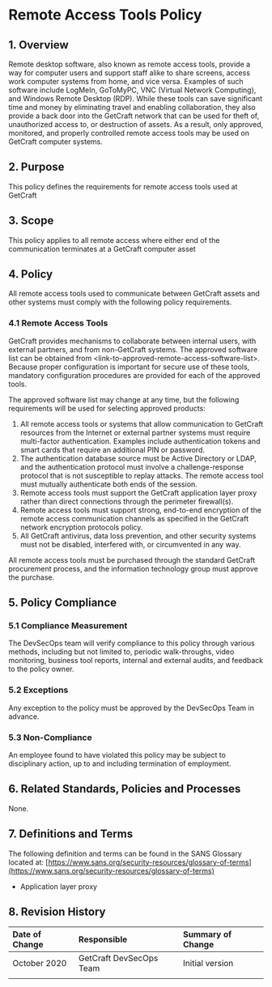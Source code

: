 # Remote Access Tools Policy

## 1. Overview

Remote desktop software, also known as remote access tools, provide a way for computer users and support staff alike to share screens, access work computer systems from home, and vice versa. Examples of such software include LogMeIn, GoToMyPC, VNC \(Virtual Network Computing\), and Windows Remote Desktop \(RDP\).  While these tools can save significant time and money by eliminating travel and enabling collaboration, they also provide a back door into the GetCraft network that can be used for theft of, unauthorized access to, or destruction of assets. As a result, only approved, monitored, and properly controlled remote access tools may be used on GetCraft computer systems.

## 2. Purpose

This policy defines the requirements for remote access tools used at GetCraft

## 3. Scope

This policy applies to all remote access where either end of the communication terminates at a GetCraft computer asset

## 4. Policy

All remote access tools used to communicate between GetCraft assets and other systems must comply with the following policy requirements.

### 4.1 Remote Access Tools

GetCraft provides mechanisms to collaborate between internal users, with external partners, and from non-GetCraft systems. The approved software list can be obtained from &lt;link-to-approved-remote-access-software-list&gt;. Because proper configuration is important for secure use of these tools, mandatory configuration procedures are provided for each of the approved tools.

The approved software list may change at any time, but the following requirements will be used for selecting approved products:

1. All remote access tools or systems that allow communication to GetCraft resources from the Internet or external partner systems must require multi-factor authentication. Examples include authentication tokens and smart cards that require an additional PIN or password.
2. The authentication database source must be Active Directory or LDAP, and the authentication protocol must involve a challenge-response protocol that is not susceptible to replay attacks. The remote access tool must mutually authenticate both ends of the session.
3. Remote access tools must support the GetCraft application layer proxy rather than direct connections through the perimeter firewall\(s\).
4. Remote access tools must support strong, end-to-end encryption of the remote access communication channels as specified in the GetCraft network encryption protocols policy.
5. All GetCraft antivirus, data loss prevention, and other security systems must not be disabled, interfered with, or circumvented in any way.

All remote access tools must be purchased through the standard GetCraft procurement process, and the information technology group must approve the purchase.

## 5. Policy Compliance

### 5.1 Compliance Measurement

The DevSecOps team will verify compliance to this policy through various methods, including but not limited to, periodic walk-throughs, video monitoring, business tool reports, internal and external audits, and feedback to the policy owner.

### 5.2 Exceptions

Any exception to the policy must be approved by the DevSecOps Team in advance.

### 5.3 Non-Compliance

An employee found to have violated this policy may be subject to disciplinary action, up to and including termination of employment.

## 6. Related Standards, Policies and Processes

None.

## 7. Definitions and Terms

The following definition and terms can be found in the SANS Glossary located at: [https://www.sans.org/security-resources/glossary-of-terms](https://www.sans.org/security-resources/glossary-of-terms)

* Application layer proxy

## 8. Revision History

| **Date of Change** | **Responsible** | **Summary of Change** |
| :--- | :--- | :--- |
| October 2020 | GetCraft DevSecOps Team | Initial version |
|  |  |  |

